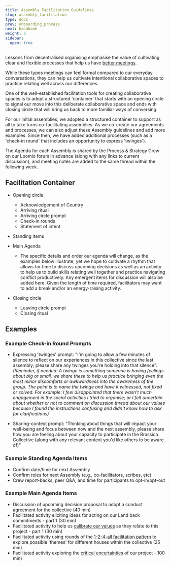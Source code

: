 ```yaml
---
title: Assembly Facilitation Guidelines
slug: assembly_facilitation
type: docs
prev: onboarding_process
next: handbook
weight: 3
sidebar:
  open: true
---
```


Lessons from decentralised organising emphasise the value of cultivating clear and flexible processes that help us have [better meetings](https://commonslibrary.org/better-activist-meetings/).

While these types meetings can feel formal compared to our everyday conversations, they can help us cultivate intentional collaborative spaces to practice relating well across our differences.

One of the well-established facilitation tools for creating collaborative spaces is to adopt a structured 'container' that starts with an opening circle to signal our move into this deliberate collaborative space and ends with closing circle that will bring us back to more familiar ways of conversing.

For our initial assemblies, we adopted a structured container to support as all to take turns co-facilitating assemblies. As we co-create our agreements and processes, we can also adjust these Assembly guidelines and add more examples. Since then, we have added additional processes (such as a 'check-in round' that includes an opportunity to express 'twinges').

The Agenda for each Assembly is shared by the Process & Strategy Crew on our Loomio forum in advance (along with any links to current discussion), and meeting notes are added to the same thread within the following week. 

## Facilitation Container

* Opening circle 
	* Acknowledgement of Country  
	* Arriving ritual
	* Arriving circle prompt
	* Check-in rounds
	* Statement of intent

* Standing items

* Main Agenda  
	* The specific details and order our agenda will change, as the examples below illustrate, yet we hope to cultivate a rhythm that allows for time to discuss upcoming decisions as well as an activity to help us to build skills relating well together and practice navigating conflict productively. Any emergent items for discussion will also be added here. Given the length of time required, facilitators may want to add a break and/or an energy-raising activity.

* Closing circle
	* Leaving circle prompt
	* Closing ritual

## Examples 

### Example Check-in Round Prompts
 * Expressing 'twinges' prompt: "I'm going to allow a few minutes of silence to reflect on our experiences in this collective since the last assembly; please share any twinges you're holding into that silence". *(Reminder, if needed:  A twinge is something someone is having feelings about big or small, we share these to help us  practice bringing even the most minor discomforts or awkwardness into the awareness of the group. The point is to name the twinge and have it witnessed, not fixed or solved. For example:  I feel disappointed that there wasn't much engagement in the social activities I tried to organise; or I felt uncertain about whether or not to comment on discussion thread about our values because I found the instructions confusing and didn't know how to ask for clarifications)*

 * Sharing-context prompt: "Thinking about things that will impact your well-being and focus between now and the next assembly, please share how you are feeling about your capacity to participate in the Brassica Collective (along with any relevant context you'd like others to be aware of)"

### Example Standing Agenda Items
 * Confirm date/time for next Assembly   
 * Confirm roles for next Assembly (e.g., co-facilitators, scribes, etc)
 * Crew report-backs, peer Q&A, and time for participants to opt-in/opt-out

### Example Main Agenda Items
 * Discussion of upcoming decision proposal to adopt a conduct agreement for the collective (40 min)
 * Facilitated activity eliciting ideas for acting on our Land back commitments - part 1 (30 min) 
 * Facilitated activity to help us [calibrate our values](https://hackmd.io/@Teq/values-calibration) as they relate to this project - part 1 (30 min)
 * Facilitated activity using rounds of the [1-2-4-all facilitation pattern](https://www.liberatingstructures.com/1-1-2-4-all/) to explore possible 'themes' for different houses within the collective (25 min)
  * Facilitated activity exploring the [critical uncertainties](https://www.liberatingstructures.com/30-critical-uncertainties/) of our project - 100 min)
